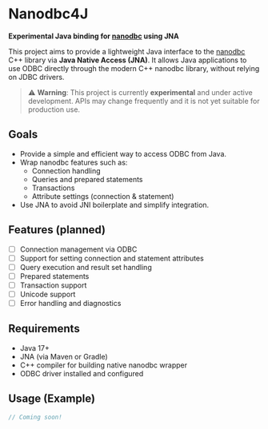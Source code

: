 # Nanodbc4J

**Experimental Java binding for [nanodbc](https://github.com/nanodbc/nanodbc) using JNA**

This project aims to provide a lightweight Java interface to the [nanodbc](https://github.com/nanodbc/nanodbc) C++ library via **Java Native Access (JNA)**. It allows Java applications to use ODBC directly through the modern C++ nanodbc library, without relying on JDBC drivers.

> ⚠️ **Warning**: This project is currently **experimental** and under active development. APIs may change frequently and it is not yet suitable for production use.

## Goals

- Provide a simple and efficient way to access ODBC from Java.
- Wrap nanodbc features such as:
    - Connection handling
    - Queries and prepared statements
    - Transactions
    - Attribute settings (connection & statement)
- Use JNA to avoid JNI boilerplate and simplify integration.

## Features (planned)

- [ ] Connection management via ODBC
- [ ] Support for setting connection and statement attributes
- [ ] Query execution and result set handling
- [ ] Prepared statements
- [ ] Transaction support
- [ ] Unicode support
- [ ] Error handling and diagnostics

## Requirements

- Java 17+
- JNA (via Maven or Gradle)
- C++ compiler for building native nanodbc wrapper
- ODBC driver installed and configured

## Usage (Example)

```java
// Coming soon!
```